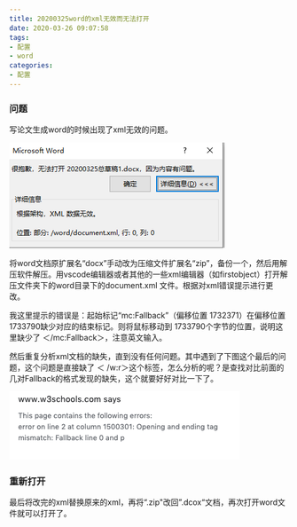 ```yaml
---
title: 20200325word的xml无效而无法打开
date: 2020-03-26 09:07:58
tags:
- 配置
- word
categories:
- 配置
---
```




### 问题

写论文生成word的时候出现了xml无效的问题。

![20200325word_problem1](/images/20200325word_problem1.jpg)

将word文档原扩展名“docx”手动改为压缩文件扩展名“zip”，备份一个，然后用解压软件解压。用vscode编辑器或者其他的一些xml编辑器（如firstobject）打开解压文件夹下的word目录下的document.xml 文件。根据对xml错误提示进行更改。

我这里提示的错误是：起始标记“mc:Fallback”（偏移位置 1732371）在偏移位置 1733790缺少对应的结束标记。则将鼠标移动到 1733790个字节的位置，说明这里缺少了 ＜/mc:Fallback＞，注意英文输入。 

然后重复分析xml文档的缺失，直到没有任何问题。其中遇到了下图这个最后的问题，这个问题是直接缺了 ＜ /w:r＞这个标签，怎么分析的呢？是查找对比前面的几对Fallback的格式发现的缺失，这个就要好好对比一下了。

![20200325word_problem2](/images/20200325word_problem2.jpg)

### 重新打开

最后将改完的xml替换原来的xml，再将“.zip"改回”.dcox“文档，再次打开word文件就可以打开了。